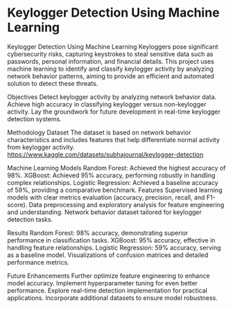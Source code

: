 # Keylogger Detection Using Machine Learning
Keylogger Detection Using Machine Learning
Keyloggers pose significant cybersecurity risks, capturing keystrokes to steal sensitive data such as passwords, personal information, and financial details. This project uses machine learning to identify and classify keylogger activity by analyzing network behavior patterns, aiming to provide an efficient and automated solution to detect these threats.

Objectives
Detect keylogger activity by analyzing network behavior data.
Achieve high accuracy in classifying keylogger versus non-keylogger activity.
Lay the groundwork for future development in real-time keylogger detection systems.

Methodology
Dataset
The dataset is based on network behavior characteristics and includes features that help differentiate normal activity from keylogger activity.
https://www.kaggle.com/datasets/subhajournal/keylogger-detection

Machine Learning Models
Random Forest: Achieved the highest accuracy of 98%.
XGBoost: Achieved 95% accuracy, performing robustly in handling complex relationships.
Logistic Regression: Achieved a baseline accuracy of 59%, providing a comparative benchmark.
Features
Supervised learning models with clear metrics evaluation (accuracy, precision, recall, and F1-score).
Data preprocessing and exploratory analysis for feature engineering and understanding.
Network behavior dataset tailored for keylogger detection tasks.

Results
Random Forest: 98% accuracy, demonstrating superior performance in classification tasks.
XGBoost: 95% accuracy, effective in handling feature relationships.
Logistic Regression: 59% accuracy, serving as a baseline model.
Visualizations of confusion matrices and detailed performance metrics.

Future Enhancements
Further optimize feature engineering to enhance model accuracy.
Implement hyperparameter tuning for even better performance.
Explore real-time detection implementation for practical applications.
Incorporate additional datasets to ensure model robustness.
